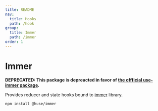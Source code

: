 ```yaml
---
title: README
nav:
  title: Hooks
  path: /hook
group:
  title: Immer
  path: /immer
order: 1
---
```


# Immer

**DEPRECATED: This package is depreacted in favor of [the offficial use-immer package](https://github.com/immerjs/use-immer).**

Provides reducer and state hooks bound to [immer](https://github.com/immerjs/immer) library.

```shell
npm install @huse/immer
```